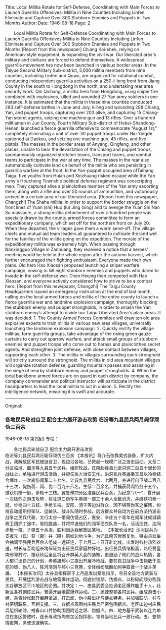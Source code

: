 Title: Local Militia Rotate for Self-Defense, Coordinating with Main Forces to Launch Guerrilla Offensives: Militia in Nine Counties Including Linfen Eliminate and Capture Over 300 Stubborn Enemies and Puppets in Two Months
Author:
Date: 1946-08-18
Page: 2

　　Local Militia Rotate for Self-Defense
    Coordinating with Main Forces to Launch Guerrilla Offensives
    Militia in Nine Counties Including Linfen Eliminate and Capture Over 300 Stubborn Enemies and Puppets in Two Months
    [Report from this newspaper] Chiang Kai-shek, relying on American-style equipment, is expanding the civil war. Our liberated area's military and civilians are forced to defend themselves. A widespread guerrilla movement has now been launched in various border areas. In the Taiyue Second Military Sub-district, 5,000 militia members from nine counties, including Linfen and Quwo, are organized for rotational combat, conducting independent guerrilla activities on a 250-li long front from Jiang County in the south to Hongdong in the north, and undertaking rear area security work. Qin Qichang, a militia hero from Hongdong, using sniper fire combined with explosives, killed and wounded 27 Yan army soldiers in one instance. It is estimated that the militia in these nine counties conducted 283 self-defense battles in June and July, killing and wounding 298 Chiang, Yan, and puppet troops, capturing over 200 alive, and capturing 15 Chiang-Yan secret agents, seizing one machine gun and 13 rifles. Over a hundred militiamen in Jun County, Fourth Military Sub-district of Hebei-Shandong-Henan, launched a fierce guerrilla offensive to commemorate "August 1st," completely eliminating a unit of over 30 puppet troops under Niu Yingde stationed at Daokou, and seizing one machine gun, 45 rifles, and five pistols. The masses in the border areas of Anyang, Qingfeng, and other places, unable to bear the devastation of the Chiang and puppet troops, spontaneously organized stretcher teams, transport teams, and combat teams to participate in the war at any time. The masses in the rear also automatically cultivate land on behalf of the militia who are persisting in guerrilla warfare at the front. In the Yan-puppet occupied area of ​​Taihang Taigu, five youths from Huian and Xinzhuang risked escape while the Yan army's Houcheng Township political defense regiment was conscripting men. They captured alive a plainclothes member of the Yan army escorting them, along with a rifle and over 50 rounds of ammunition, and victoriously arrived in a certain area of ​​our liberated area.
    [Report from this newspaper, Changzhi] The Shahe militia, in order to support the border struggle on the front lines of Yuan (shi) Huo (lu) Jing (xing) and to avenge the Yuan Shi Nan Su massacre, a strong militia detachment of over a hundred people was specially drawn by the county armed forces committee to form an expeditionary company, which set off for the northern front on July 20. When they departed, the villages gave them a warm send-off. The village chiefs and mutual aid team leaders all guaranteed to cultivate the land well for the families of the militia going on the expedition. The morale of the expeditionary militia was extremely high. When passing through Nanxingguo Village in Zanhuang, they received a notice that a heroes' meeting would be held in the whole region after the autumn harvest, which further encouraged their fighting enthusiasm. Everyone made their own plans. Old hero Hao Xiaosan proposed launching a sniper warfare campaign, vowing to kill eight stubborn enemies and puppets who dared to invade in the self-defense war. Chen Heqing then competed with Hao Xiaosan, and everyone actively considered how to strive to be a combat hero.
    [Report from this newspaper, Changzhi] The Taigu County Headquarters issued an emergency instruction at the end of last month, calling on the local armed forces and militia of the entire county to launch a fierce guerrilla war and landmine explosion campaign, thoroughly blocking the stubborn enemy and puppet strongholds, in order to smash the Yan stubborn enemy’s attempt to divide our Taigu Liberated Area's plain areas. It was decided: 1. The County Armed Forces Committee will draw ten old area explosive experts to train militia in various new area villages, universally launching the landmine explosion campaign. 2. Quickly rectify the village militias, form guerrilla groups, take advantage of the rising green gauze curtains to carry out sparrow warfare, and attack small groups of stubborn enemies and puppet troops who come out to harass and plainclothes secret agents. And strengthen joint defense, with close contact between villages, supporting each other. 3. The militia in villages surrounding each stronghold will strictly surround the stronghold. The militia in old area mountain villages will organize rotation defense, guarding mountain passes and assisting in the siege of nearby stubborn enemy and puppet strongholds. 4. When the local backbone armed forces are on guard in each district by company, the company commander and political instructor will participate in the district headquarters to lead the local militia to act in unison. 5. Rectify the intelligence network, ensuring it is swift and accurate.



<hr /> 

Original: 


### 各地民兵轮战自卫  配合主力展开游击攻势  临汾等九县民兵两月毙俘顽伪三百余

1946-08-18
第2版()
专栏：

　　各地民兵轮战自卫
    配合主力展开游击攻势         
    临汾等九县民兵两月毙俘顽伪三百余
    【本报讯】蒋介石依靠美式装备，扩大内战，我解放区军民被迫自卫，现边沿各地，已掀起一规模广泛之游击运动。太岳二分区临汾、曲沃等九县五千民兵，组织轮战，在南起绛县北至洪洞二百五十里长的战线上，单独进行游击活动，并担任后方治安工作。洪洞民兵英雄秦其昌以冷枪结合爆炸，一次毙伤阎军二十七名。计该九县民兵六、七两月，共进行自卫战二百八十三次，毙伤蒋、阎、伪二百九十八名，生俘二百余名，并捕获蒋阎特务十五个，缴获机枪一挺，步枪十三枝。冀鲁豫四分区浚县民兵百余，为纪念“八一”，曾开展一次猛烈之游击攻势，将驻道口伪军牛英德一部三十余人全数消灭，并缴获机枪一挺、步枪四十五枝、手枪五枝。安阳、清丰等边沿群众，因不堪蒋伪军之摧残，纷纷自动组织担架队、运输队、战斗队随时参战，后方群众并自动为在前方坚持游击战争之民兵代耕。太行太谷一带阎伪侵占区，惠安、辛庄五个青年在阎军驻候城镇政卫团抓丁途中，冒险脱逃，并将押送他们的阎军便衣队员一名，活活捉住，连同步枪一枝、子弹五十余发，胜利到达我解放区某地。
    【本报长治讯】沙河民兵为支援元（氏）获（鹿）井（陉）前线边地斗争，为元氏南苏惨案复仇，特由县武委会抽调坚强民兵百余人组成一远征连，于七月二十日开赴北线。出发时各村热烈欢送，村长与互助组长均保证为出征民兵家庭种好地。出征民兵情绪极高，路经赞皇南邢郭村时，接获秋后全区将召开群英大会的通知，更鼓励了他们的战斗热情，各人都订出自己的计划，老英雄郝小三提出开展冷枪战，要在自卫战争中击毙敢于进犯的顽、伪八人，陈河清则与郝小三竞赛，全体纷纷酝酿如何争取做一个战斗英雄。
    【本报长治讯】太谷县指挥部于上月底发出紧急指示，号召全县地方武装与民兵，开展猛烈游击战与地雷爆炸运动，彻底封锁顽、伪据点，以粉碎阎顽分割我太谷解放区平川地区的企图。并决定：一、由县武委会抽调老区爆炸能手十人，赴新区各村训练民兵，普遍开展地雷爆炸运动。二、迅速整顿各村民兵，组成游击小组，乘青纱帐起开展麻雀战，打击顽、伪小股出扰与便衣特务。并加强联防，村与村密切联系，互相支援。三、各据点周围村庄民兵严密包围据点。老区山边村庄民兵组织轮防，戒备山口并协助围困附近之顽、伪据点。四、地方基干武装以连为单位在各区警戒时，连长与政指均参加区指挥部，领导当地民兵一致行动。五、整顿情报网，务使迅速确实。
